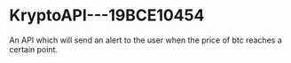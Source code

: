 # KryptoAPI---19BCE10454

An API which will send an alert to the user when the price of btc reaches a certain point. 
